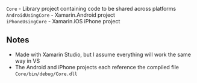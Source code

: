 `Core` - Library project containing code to be shared across platforms  
`AndroidUsingCore` - Xamarin.Android project  
`iPhoneUsingCore` - Xamarin.iOS iPhone project  

Notes
-----
* Made with Xamarin Studio, but I assume everything will work the same way in VS
* The Android and iPhone projects each reference the compiled file `Core/bin/debug/Core.dll`